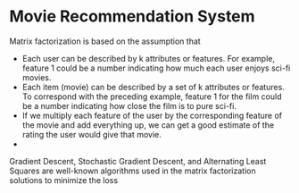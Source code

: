 # Movie Recommendation System
Matrix factorization is based on the assumption that

- Each user can be described by k attributes or features. For example, feature 1 could be a number indicating how much each user enjoys sci-fi movies.
- Each item (movie) can be described by a set of k attributes or features. To correspond with the preceding example, feature 1 for the film could be a number indicating how close the film is to pure sci-fi.
- If we multiply each feature of the user by the corresponding feature of the movie and add everything up, we can get a good estimate of the rating the user would give that movie.
- 
Gradient Descent, Stochastic Gradient Descent, and Alternating Least Squares are well-known algorithms used in the matrix factorization solutions to minimize the loss
